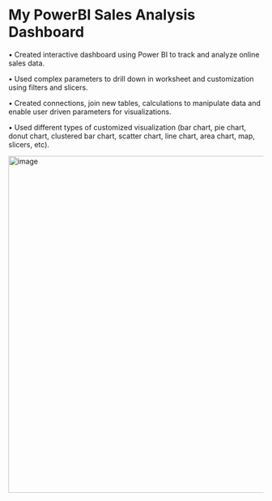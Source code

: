 # My PowerBI Sales Analysis Dashboard

• Created interactive dashboard using Power BI to track and analyze online sales data.

• Used complex parameters to drill down in worksheet and customization using filters and slicers.

• Created connections, join new tables, calculations to manipulate data and enable user driven parameters for visualizations.

• Used different types of customized visualization (bar chart, pie chart, donut chart, clustered bar chart, scatter chart, line chart, 
  area chart, map, slicers, etc).

  
  <img width="666" alt="image" src="https://github.com/user-attachments/assets/1bdfb5ff-6d71-49d8-b026-d173b44f6732" />

